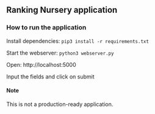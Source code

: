 ## Ranking Nursery application

### How to run the application

Install dependencies: `pip3 install -r requirements.txt`

Start the webserver: `python3 webserver.py`

Open: http://localhost:5000

Input the fields and click on submit

#### Note
This is not a production-ready application. 
